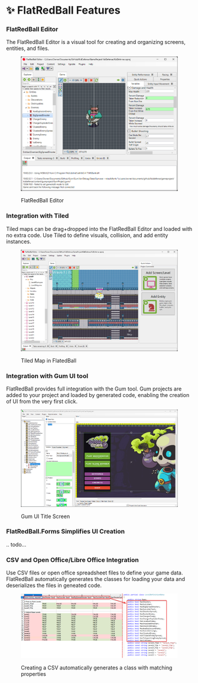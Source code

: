 # ✨ FlatRedBall Features

### FlatRedBall Editor

The FlatRedBall Editor is a visual tool for creating and organizing screens, entities, and files.&#x20;

<figure><img src=".gitbook/assets/image (87).png" alt=""><figcaption><p>FlatRedBall Editor</p></figcaption></figure>

### Integration with Tiled

Tiled maps can be drag+dropped into the FlatRedBall Editor and loaded with no extra code. Use Tiled to define visuals, collision, and add entity instances.

<figure><img src=".gitbook/assets/image (89).png" alt=""><figcaption><p>Tiled Map in FlatedBall</p></figcaption></figure>

### Integration with Gum UI tool

FlatRedBall provides full integration with the Gum tool. Gum projects are added to your project and loaded by generated code, enabling the creation of UI from the very first click.



<figure><img src=".gitbook/assets/image (88).png" alt=""><figcaption><p>Gum UI Title Screen</p></figcaption></figure>

### FlatRedBall.Forms Simplifies UI Creation

.. todo...

### CSV and Open Office/Libre Office Integration

Use CSV files or open office spreadsheet files to define your game data. FlatRedBall automatically generates the classes for loading your data and deserializes the files in geneated code.

<figure><img src=".gitbook/assets/image (90).png" alt=""><figcaption><p>Creating a CSV automatically generates a class with matching properties</p></figcaption></figure>

